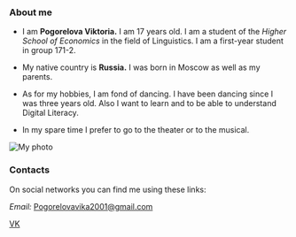 ### About me
- I am **Pogorelova Viktoria.** I am 17 years old. I am a student of the *Higher School of Economics* in the field of Linguistics. I am a first-year student in group 171-2.

- My native country is **Russia.** I was born in Moscow as well as my parents.


- As for my hobbies, I am fond of dancing. I have been dancing since I was three years old. Also I want to learn and to be able to understand Digital Literacy.


- In my spare time I prefer to go to the theater or to the musical.






![My photo](https://pp.userapi.com/c837628/v837628190/35524/-E9XLWbmkLs.jpg)








### Contacts
On social networks you can find me using these links:



*Email:* Pogorelovavika2001@gmail.com



[VK](https://m.vk.com/id179668190)
